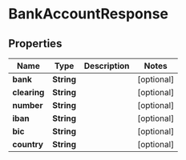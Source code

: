 

# BankAccountResponse


## Properties

| Name | Type | Description | Notes |
|------------ | ------------- | ------------- | -------------|
|**bank** | **String** |  |  [optional] |
|**clearing** | **String** |  |  [optional] |
|**number** | **String** |  |  [optional] |
|**iban** | **String** |  |  [optional] |
|**bic** | **String** |  |  [optional] |
|**country** | **String** |  |  [optional] |



